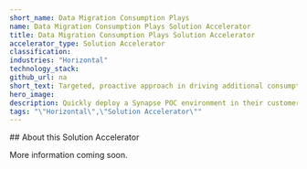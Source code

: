 ```yaml
---
short_name: Data Migration Consumption Plays
name: Data Migration Consumption Plays Solution Accelerator
title: Data Migration Consumption Plays Solution Accelerator
accelerator_type: Solution Accelerator
classification: 
industries: "Horizontal"
technology_stack: 
github_url: na
short_text: Targeted, proactive approach in driving additional consumption.
hero_image: 
description: Quickly deploy a Synapse POC environment in their customer tenant that comes pre-populated. Provide quick demonstration of the capabilities of the service in a cost-effective way through a targeted, proactive approach in driving additional consumption.
tags: "\"Horizontal\",\"Solution Accelerator\""
---
```

​​## About this Solution Accelerator

More information coming soon.